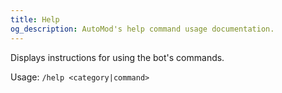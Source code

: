 ```yaml
---
title: Help
og_description: AutoMod's help command usage documentation.
---
```


Displays instructions for using the bot's commands.

Usage: `/help <category|command>`
